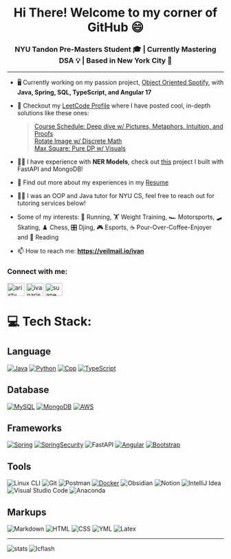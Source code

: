 <h1 align="center"> Hi There! Welcome to my corner of GitHub 😄 </h1>
<h3 align="center"> NYU Tandon Pre-Masters Student 🎓 | Currently Mastering DSA 💡 | Based in New York City 🗽 </h3>

---

- 🖥️ Currently working on my passion project, [Object Oriented Spotify](https://github.com/ivanearisty/ObjectOrientedSpotify), with **Java, Spring, SQL, TypeScript, and Angular 17**

- 📝 Checkout my [LeetCode Profile](https://leetcode.com/suape/) where I have posted cool, in-depth solutions like these ones:
  > [Course Schedule: Deep dive w/ Pictures, Metaphors, Intuition, and Proofs](https://leetcode.com/problems/course-schedule/solutions/4364129/deep-dive-w-pictures-metaphors-intuition-and-proofs/)  
  > [Rotate Image w/ Discrete Math](https://leetcode.com/problems/rotate-image/solutions/4824208/discrete-math-2-loops-simple-with-no-tricks/)  
  > [Max Square: Pure DP w/ Visuals](https://leetcode.com/problems/maximal-square/solutions/4293950/plain-dp-w-visual-comments/)  

- 🧑‍💻 I have experience with **NER Models**, check out [this](https://github.com/ivanearisty/MLPromos) project I built with FastAPI and MongoDB!

- 📄 Find out more about my experiences in my [Resume](https://drive.google.com/file/d/1_QwRiIHuuLBHMC8m0xOONTxDMUj9EfR5/view?usp=sharing)

- 👨‍🎓 I was an OOP and Java tutor for NYU CS, feel free to reach out for tutoring services below!

- Some of my interests: 🏃 Running, 🏋️ Weight Training, 🏎️ Motorsports, 🛹 Skating, ♟️ Chess, 🎛️ Djing, 🎮 Esports, ☕ Pour-Over-Coffee-Enjoyer and 🐋 Reading

- 📫 How to reach me: **https://veilmail.io/ivan**

<h3 align="left">Connect with me:</h3>
<p align="left">
<a href="https://www.linkedin.com/in/aristy/" target="blank"><img align="center" src="https://raw.githubusercontent.com/rahuldkjain/github-profile-readme-generator/master/src/images/icons/Social/linked-in-alt.svg" alt="aristy" height="30" width="40" /></a>
<a href="https://instagram.com/ivanaristy" target="blank"><img align="center" src="https://raw.githubusercontent.com/rahuldkjain/github-profile-readme-generator/master/src/images/icons/Social/instagram.svg" alt="ivanaristy" height="30" width="40" /></a>
<a href="https://www.leetcode.com/suape" target="blank"><img align="center" src="https://raw.githubusercontent.com/rahuldkjain/github-profile-readme-generator/master/src/images/icons/Social/leet-code.svg" alt="suape" height="30" width="40" /></a>
</p>

# 💻 Tech Stack:
## Language
[![Java][Java.com]][Java-url]
[![Python][Python.com]][Python-url]
[![Cpp][Cpp.com]][Cpp-url]
[![TypeScript][TypeScript.org]][TypeScript-url]

## Database
[![MySQL][MySQL.com]][MySQL-url]
[![MongoDB][MongoDB.com]][MongoDB-url]
[![AWS][AWS.com]][AWS-url]

## Frameworks
[![Spring][Spring.io]][Spring-url]
[![SpringSecurity][SpringSecurity.com]][SpringSecurity-url]
![FastAPI][FastAPI.com]
[![Angular][Angular.io]][Angular-url]
[![Bootstrap][Bootstrap.com]][Bootstrap-url]

## Tools
![Linux CLI][LinuxCLI.com]
![Git][Git.com]
![Postman][Postman.com]
[![Docker][Docker.com]][Docker-url]
![Obsidian][Obsidian.com]
![Notion][Notion.com]
![IntelliJ Idea][IntelliJIdea.com]
![Visual Studio Code][VisualStudioCode.com]
![Anaconda][Anaconda.com]

## Markups
![Markdown][Markdown.com]
![HTML][HTML.com]
![CSS][CSS.com]
![YML][YML.com]
![Latex][Latex.com]

---
<p align="left">
</p>
<p><img align="left" src="https://github-readme-stats.vercel.app/api/top-langs/?username=ivanearisty&theme=synthwave&show_icons=true&hide_border=true&layout=normal" alt="stats" /></p>

<p><img align="center" src="https://leetcard.jacoblin.cool/suape?theme=nord&font=Syne&ext=activity" alt="lcflash" /></p>

<!-- MARKDOWN LINKS & IMAGES -->
<!-- https://www.markdownguide.org/basic-syntax/#reference-style-links -->
[Python.com]: https://img.shields.io/badge/python-3670A0?style=for-the-badge&logo=python&logoColor=ffdd54
[Python-url]: https://www.python.org/
[Java.com]: https://img.shields.io/badge/Java-ED8B00?style=for-the-badge&logo=openjdk&logoColor=white
[Java-url]: https://www.java.com/en/
[Spring.io]: https://img.shields.io/badge/Spring-6DB33F?style=for-the-badge&logo=spring&logoColor=white
[Spring-url]: https://spring.io/
[SpringSecurity.com]: https://img.shields.io/badge/Spring_Security-6DB33F?style=for-the-badge&logo=Spring-Security&logoColor=white
[SpringSecurity-url]: https://spring.io/projects/spring-security
[MySQL.com]: https://img.shields.io/badge/MySQL-005C84?style=for-the-badge&logo=mysql&logoColor=white
[MySQL-url]: https://www.mysql.com/
[AWS.com]: https://img.shields.io/badge/Amazon_AWS-232F3E?style=for-the-badge&logo=amazon-aws&logoColor=white
[AWS-url]: https://aws.amazon.com/rds/
[Angular.io]: https://img.shields.io/badge/Angular-DD0031?style=for-the-badge&logo=angular&logoColor=white
[Angular-url]: https://angular.io/
[TypeScript.org]: https://img.shields.io/badge/TypeScript-007ACC?style=for-the-badge&logo=typescript&logoColor=white
[TypeScript-url]: https://www.typescriptlang.org/
[Bootstrap.com]: https://img.shields.io/badge/Bootstrap-563D7C?style=for-the-badge&logo=bootstrap&logoColor=white
[Bootstrap-url]: https://getbootstrap.com
[RxJs.dev]: https://img.shields.io/badge/rxjs-%23B7178C.svg?style=for-the-badge&logo=reactivex&logoColor=white
[RxJs-url]: https://rxjs.dev 
[Docker.com]: https://img.shields.io/badge/docker-%230db7ed.svg?style=for-the-badge&logo=docker&logoColor=white
[Docker-url]: https://www.docker.com/
[Cpp.com]: https://img.shields.io/badge/-C++-blue?logo=cplusplus
[Cpp-url]: https://cplusplus.com/
[MongoDB.com]: https://img.shields.io/badge/MongoDB-4EA94B?style=for-the-badge&logo=mongodb&logoColor=white
[MongoDB-url]: https://www.mongodb.com/
[FastAPI.com]: https://img.shields.io/badge/FastAPI-005571?style=for-the-badge&logo=fastapi
[Github.com]: https://img.shields.io/badge/GitHub-100000?style=for-the-badge&logo=github&logoColor=white
[Git.com]: https://img.shields.io/badge/GIT-E44C30?style=for-the-badge&logo=git&logoColor=white
[Postman.com]: https://img.shields.io/badge/Postman-FF6C37?style=for-the-badge&logo=postman&logoColor=white
[Obsidian.com]: https://img.shields.io/badge/Obsidian-%23483699.svg?style=for-the-badge&logo=obsidian&logoColor=white
[Notion.com]: https://img.shields.io/badge/Notion-%23000000.svg?style=for-the-badge&logo=notion&logoColor=white
[Anaconda.com]: https://img.shields.io/badge/Anaconda-%2344A833.svg?style=for-the-badge&logo=anaconda&logoColor=white
[IntelliJIdea.com]: https://img.shields.io/badge/IntelliJIDEA-000000.svg?style=for-the-badge&logo=intellij-idea&logoColor=white
[VisualStudioCode.com]: https://img.shields.io/badge/Visual%20Studio%20Code-0078d7.svg?style=for-the-badge&logo=visual-studio-code&logoColor=white
[Markdown.com]: https://img.shields.io/badge/markdown-%23000000.svg?style=for-the-badge&logo=markdown&logoColor=white
[HTML.com]: https://img.shields.io/badge/html5-%23E34F26.svg?style=for-the-badge&logo=html5&logoColor=white
[CSS.com]: https://img.shields.io/badge/css3-%231572B6.svg?style=for-the-badge&logo=css3&logoColor=white
[YML.com]: https://img.shields.io/badge/yaml-%23ffffff.svg?style=for-the-badge&logo=yaml&logoColor=151515
[LinuxCLI.com]: https://img.shields.io/badge/Linux-FCC624?style=for-the-badge&logo=linux&logoColor=black
[Latex.com]: https://img.shields.io/badge/latex-%23008080.svg?style=for-the-badge&logo=latex&logoColor=white
